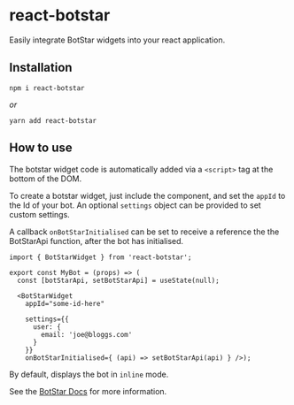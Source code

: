 # react-botstar

Easily integrate BotStar widgets into your react application.

## Installation
```
npm i react-botstar
```
_or_
```
yarn add react-botstar
```

## How to use

The botstar widget code is automatically added via a `<script>` tag at the bottom of the DOM.

To create a botstar widget, just include the component, and set the `appId` to the Id of your bot. An optional `settings` object can be provided to set custom settings.

A callback `onBotStarInitialised` can be set to receive a reference the the BotStarApi function, after the bot has initialised.

```
import { BotStarWidget } from 'react-botstar';

export const MyBot = (props) => (
  const [botStarApi, setBotStarApi] = useState(null);

  <BotStarWidget
    appId="some-id-here"

    settings={{
      user: {
        email: 'joe@bloggs.com'
      }
    }}
    onBotStarInitialised={ (api) => setBotStarApi(api) } />);
```

By default, displays the bot in `inline` mode.

See the [BotStar Docs](https://docs.botstar.com/docs/en/livechat-api) for more information.
